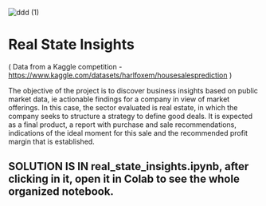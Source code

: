 ![ddd (1)](https://user-images.githubusercontent.com/81658694/159160626-adcbf7e6-98ea-404d-a1fb-5ade1d45012d.png)

# Real State Insights

( Data from a Kaggle competition - https://www.kaggle.com/datasets/harlfoxem/housesalesprediction )

The objective of the project is to discover business insights based on public market data, ie actionable findings for a company in view of market offerings. In this case, the sector evaluated is real estate, in which the company seeks to structure a strategy to define good deals. It is expected as a final product, a report with purchase and sale recommendations, indications of the ideal moment for this sale and the recommended profit margin that is established.

## SOLUTION IS IN real_state_insights.ipynb, after clicking in it, open it in Colab to see the whole organized notebook.

